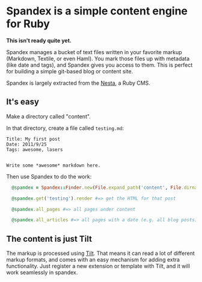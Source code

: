 Spandex is a simple content engine for Ruby
===========================================

**This isn't ready quite yet.**

Spandex manages a bucket of text files written in your favorite markup (Markdown, Textile, or even Haml). You mark those files up with metadata (like date and tags), and Spandex gives you access to them. This is perfect for building a simple git-based blog or content site.

Spandex is largely extracted from the [Nesta](http://nestacms.com/), a Ruby CMS.

It's easy
---------

Make a directory called "content".

In that directory, create a file called `testing.md`:

```
Title: My first post
Date: 2011/9/25
Tags: awesome, lasers


Write some *awesome* markdown here.
```

Then use Spandex to do the work:

```ruby
  @spandex = Spandex::Finder.new(File.expand_path('content', File.dirname(__FILE__))

  @spandex.get('testing').render #=> get the HTML for that post

  @spandex.all_pages #=> all pages under content

  @spandex.all_articles #=> all pages with a date (e.g. all blog posts)
```

The content is just Tilt
------------------------

The markup is processed using [Tilt](https://github.com/rtomayko/tilt). That means it can read a lot of different markup formats, and comes with an easy mechanism for adding extra functionality. Just register a new extension or template with Tilt, and it will work seamlessly in spandex.